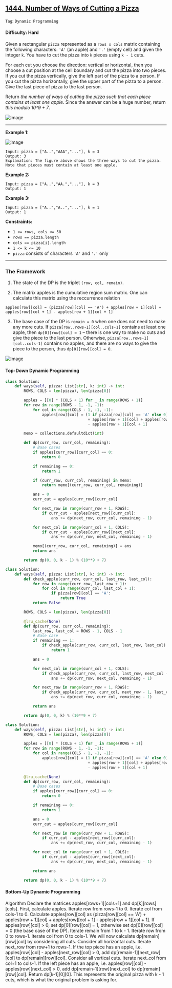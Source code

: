 ## [1444. Number of Ways of Cutting a Pizza](https://github.com/quananhle/Python/edit/main/Software%20Engineering%20Practicing/Leetcode/Tiktok/1444.%20Number%20of%20Ways%20of%20Cutting%20a%20Pizza/)

```Tag```: ```Dynamic Programming```

#### Difficulty: Hard

Given a rectangular ```pizza``` represented as a ```rows x cols``` matrix containing the following characters: ```'A'``` (an apple) and ```'.'``` (empty cell) and given the integer ```k```. You have to cut the pizza into ```k``` pieces using ```k - 1``` cuts. 

For each cut you choose the direction: vertical or horizontal, then you choose a cut position at the cell boundary and cut the pizza into two pieces. If you cut the pizza vertically, give the left part of the pizza to a person. If you cut the pizza horizontally, give the upper part of the pizza to a person. Give the last piece of pizza to the last person.

Return _the number of ways of cutting the pizza such that each piece contains at least one apple_. Since the answer can be a huge number, return _this modulo 10^9 + 7_.

![image](https://user-images.githubusercontent.com/35042430/229003199-f21a3e55-2fb0-4e79-b899-91f0d64aba50.png)

---

__Example 1:__

![image](https://assets.leetcode.com/uploads/2020/04/23/ways_to_cut_apple_1.png)
```
Input: pizza = ["A..","AAA","..."], k = 3
Output: 3 
Explanation: The figure above shows the three ways to cut the pizza. Note that pieces must contain at least one apple.
```

__Example 2:__
```
Input: pizza = ["A..","AA.","..."], k = 3
Output: 1
```

__Example 3:__
```
Input: pizza = ["A..","A..","..."], k = 1
Output: 1
```

__Constraints:__

- ```1 <= rows, cols <= 50```
- ```rows == pizza.length```
- ```cols == pizza[i].length```
- ```1 <= k <= 10```
- ```pizza``` consists of characters ```'A'``` and ```'.'``` only

---

### The Framework

1. The state of the DP is the triplet ```(row, col, remain)```.

2. The matrix apples is the cumulative region sum matrix. One can calculate this matrix using the reccurrence relation

```
apples[row][col] = (pizza[row][col] == 'A') + apples[row + 1][col] + apples[row][col + 1] - apples[row + 1][col + 1]
```

3. The base case of the DP is ```remain = 0``` when one does not need to make any more cuts. If ```pizza[row..rows-1][col..cols-1]``` contains at least one apple, then ```dp[0][row][col] = 1``` – there is one way to make no cuts and give the piece to the last person. Otherwise, ```pizza[row..rows-1][col..cols-1]``` contains no apples, and there are no ways to give the piece to the person, thus ```dp[0][row][col] = 0```.

![image](https://leetcode.com/problems/number-of-ways-of-cutting-a-pizza/Figures/1444/cuts.drawio.png)

#### Top-Down Dynamic Programming

```Python
class Solution:
    def ways(self, pizza: List[str], k: int) -> int:
        ROWS, COLS = len(pizza), len(pizza[0])

        apples = [[0] * (COLS + 1) for _ in range(ROWS + 1)]
        for row in range(ROWS - 1, -1, -1):
            for col in range(COLS - 1, -1, -1):
                apples[row][col] = (1 if pizza[row][col] == 'A' else 0) \
                                    + apples[row + 1][col] + apples[row][col + 1] \
                                    - apples[row + 1][col + 1]

        memo = collections.defaultdict(int)

        def dp(curr_row, curr_col, remaining):
            # Base cases
            if apples[curr_row][curr_col] == 0:
                return 0

            if remaining == 0:
                return 1

            if (curr_row, curr_col, remaining) in memo:
                return memo[(curr_row, curr_col, remaining)]

            ans = 0
            curr_cut = apples[curr_row][curr_col]

            for next_row in range(curr_row + 1, ROWS):
                if curr_cut - apples[next_row][curr_col]:
                    ans += dp(next_row, curr_col, remaining - 1)

            for next_col in range(curr_col + 1, COLS):
                if curr_cut - apples[curr_row][next_col]:
                    ans += dp(curr_row, next_col, remaining - 1)

            memo[(curr_row, curr_col, remaining)] = ans
            return ans

        return dp(0, 0, k - 1) % (10**9 + 7)
```

```Python
class Solution:
    def ways(self, pizza: List[str], k: int) -> int:
        def check_apple(curr_row, curr_col, last_row, last_col):
            for row in range(curr_row, last_row + 1):
                for col in range(curr_col, last_col + 1):
                    if pizza[row][col] == 'A':
                        return True
            return False

        ROWS, COLS = len(pizza), len(pizza[0])

        @lru_cache(None)
        def dp(curr_row, curr_col, remaining):
            last_row, last_col = ROWS - 1, COLS - 1
            # Base case
            if remaining == 1:
                if check_apple(curr_row, curr_col, last_row, last_col):
                    return 1

            ans = 0

            for next_col in range(curr_col + 1, COLS):
                if check_apple(curr_row, curr_col, last_row, next_col - 1):
                    ans += dp(curr_row, next_col, remaining - 1)

            for next_row in range(curr_row + 1, ROWS):
                if check_apple(curr_row, curr_col, next_row - 1, last_col):
                    ans += dp(next_row, curr_col, remaining - 1)

            return ans

        return dp(0, 0, k) % (10**9 + 7)
```

```Python
class Solution:
    def ways(self, pizza: List[str], k: int) -> int:
        ROWS, COLS = len(pizza), len(pizza[0])

        apples = [[0] * (COLS + 1) for _ in range(ROWS + 1)]
        for row in range(ROWS - 1, -1, -1):
            for col in range(COLS - 1, -1, -1):
                apples[row][col] = (1 if pizza[row][col] == 'A' else 0) \
                                    + apples[row + 1][col] + apples[row][col + 1] \
                                    - apples[row + 1][col + 1]

        @lru_cache(None)
        def dp(curr_row, curr_col, remaining):
            # Base cases
            if apples[curr_row][curr_col] == 0:
                return 0

            if remaining == 0:
                return 1

            ans = 0
            curr_cut = apples[curr_row][curr_col]

            for next_row in range(curr_row + 1, ROWS):
                if curr_cut - apples[next_row][curr_col]:
                    ans += dp(next_row, curr_col, remaining - 1)

            for next_col in range(curr_col + 1, COLS):
                if curr_cut - apples[curr_row][next_col]:
                    ans += dp(curr_row, next_col, remaining - 1)

            return ans

        return dp(0, 0, k - 1) % (10**9 + 7)
```

#### Bottom-Up Dynamic Programming

Algorithm
Declare the matrices apples[rows+1][cols+1] and dp[k][rows][cols].
First, calculate apples. Iterate row from rows-1 to 0.
Iterate col from cols-1 to 0.
Calculate apples[row][col] as (pizza[row][col] == 'A') + apples[row + 1][col] + apples[row][col + 1] - apples[row + 1][col + 1].
If apples[row][col] > 0, set dp[0][row][col] = 1, otherwise set dp[0][row][col] = 0 (the base case of the DP).
Iterate remain from 1 to k - 1.
Iterate row from 0 to rows-1.
Iterate col from 0 to cols-1.
We will now calculate dp[remain][row][col] by considering all cuts.
Consider all horizontal cuts. Iterate next_row from row+1 to rows-1.
If the top piece has an apple, i.e. apples[row][col] - apples[next_row][col] > 0, add dp[remain-1][next_row][col] to dp[remain][row][col].
Consider all vertical cuts. Iterate next_col from col+1 to cols-1.
If the left piece has an apple, i.e. apples[row][col] - apples[row][next_col] > 0, add dp[remain-1][row][next_col] to dp[remain][row][col].
Return dp[k-1][0][0]. This represents the original pizza with k - 1 cuts, which is what the original problem is asking for.
